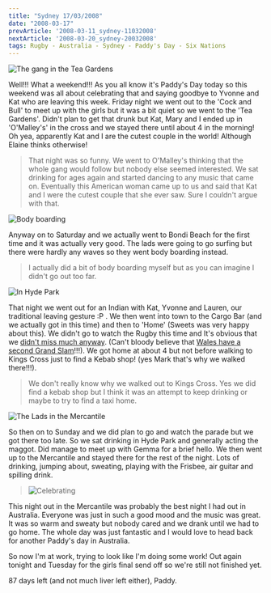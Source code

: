 ```yaml
---
title: "Sydney 17/03/2008"
date: "2008-03-17"
prevArticle: '2008-03-11_sydney-11032008'
nextArticle: '2008-03-20_sydney-20032008'
tags: Rugby - Australia - Sydney - Paddy's Day - Six Nations
---
```

![The gang in the Tea Gardens](/images/IMG_1223.JPG "The gang in the Tea Gardens")

Well!!! What a weekend!!! As you all know it's Paddy's Day today so this weekend was all about celebrating that and saying goodbye to Yvonne and Kat who are leaving this week. Friday night we went out to the 'Cock and Bull' to meet up with the girls but it was a bit quiet so we went to the 'Tea Gardens'. Didn't plan to get that drunk but Kat, Mary and I ended up in 'O'Malley's' in the cross and we stayed there until about 4 in the morning! Oh yea, apparently Kat and I are the cutest couple in the world! Although Elaine thinks otherwise!
> That night was so funny. We went to O'Malley's thinking that the whole gang would follow but nobody else seemed interested. We sat drinking for ages again and started dancing to any music that came on. Eventually this American woman came up to us and said that Kat and I were the cutest couple that she ever saw. Sure I couldn't argue with that.

![Body boarding](/images/P3150089.JPG "Did I go out far? Not really!")

Anyway on to Saturday and we actually went to Bondi Beach for the first time and it was actually very good. The lads were going to go surfing but there were hardly any waves so they went body boarding instead.
> I actually did a bit of body boarding myself but as you can imagine I didn't go out too far.

![In Hyde Park](/images/DSCN0454.JPG "In Hyde Park")

That night we went out for an Indian with Kat, Yvonne and Lauren, our traditional leaving gesture :P . We then went into town to the Cargo Bar (and we actually got in this time) and then to 'Home' (Sweets was very happy about this). We didn't go to watch the Rugby this time and It's obvious that we [didn't miss much anyway](http://www.rte.ie/sport/rugby/sixnations/2008/0315/england_ireland1.html). (Can't bloody believe that [Wales have a second Grand Slam](http://www.rte.ie/sport/rugby/sixnations/2008/0315/wales_france.html)!!!). We got home at about 4 but not before walking to Kings Cross just to find a Kebab shop! (yes Mark that's why we walked there!!!).
> We don't really know why we walked out to Kings Cross. Yes we did find a kebab shop but I think it was an attempt to keep drinking or maybe to try to find a taxi home.

![The Lads in the Mercantile](/images/P3160185.JPG "The Lads in the Mercantile")

So then on to Sunday and we did plan to go and watch the parade but we got there too late. So we sat drinking in Hyde Park and generally acting the maggot. Did manage to meet up with Gemma for a brief hello. We then went up to the Mercantile and stayed there for the rest of the night. Lots of drinking, jumping about, sweating, playing with the Frisbee, air guitar and spilling drink.
> ![Celebrating](/images/P3160202.JPG "A toast to Paddy's Day and getting drunk!")

This night out in the Mercantile was probably the best night I had out in Australia. Everyone was just in such a good mood and the music was great. It was so warm and sweaty but nobody cared and we drank until we had to go home. The whole day was just fantastic and I would love to head back for another Paddy's day in Australia.

So now I'm at work, trying to look like I'm doing some work! Out again tonight and Tuesday for the girls final send off so we're still not finished yet.

87 days left (and not much liver left either),
Paddy.